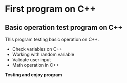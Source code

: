 # First program on C++
## Basic operation test program on C++

This program testing basic operation on C++.

- Check variables on  C++
- Working with random variable
- Validate user input 
- Math operation in C++

**Testing and enjoy program**
